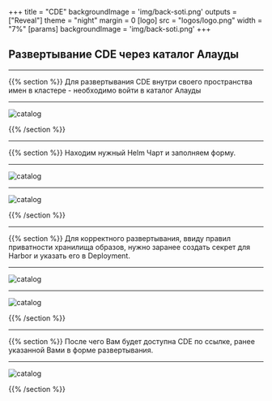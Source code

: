 +++
title = "CDE"
backgroundImage = 'img/back-soti.png'
outputs = ["Reveal"]
theme = "night"
margin = 0
[logo]
src = "logos/logo.png"
width = "7%"
[params]
backgroundImage = 'img/back-soti.png'
+++

## Развертывание CDE через каталог Алауды

---
{{% section %}}
Для развертывания CDE внутри своего пространства имен в кластере - необходимо войти в каталог Алауды

---

![catalog](img/ph.png)

{{% /section %}}

---

{{% section %}}
Находим нужный Helm Чарт и заполняем форму.

---

![catalog](img/ph2.png)

---

![catalog](img/ph3.png)

{{% /section %}}

---

{{% section %}}
Для корректного развертывания, ввиду правил приватности хранилища образов, нужно заранее создать секрет для Harbor и указать его в Deployment.

---

![catalog](img/ph4.png)

---

![catalog](img/ph5.png)

{{% /section %}}

---
{{% section %}}
После чего Вам будет доступна CDE по ссылке, ранее указанной Вами в форме развертывания. 

---

![catalog](img/ph6.png)

{{% /section %}}
